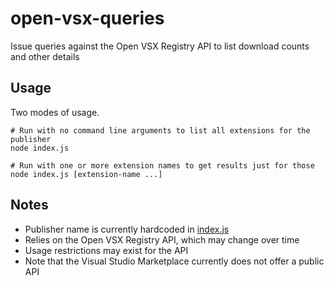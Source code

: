 # open-vsx-queries
Issue queries against the Open VSX Registry API to list download counts and other details

## Usage
Two modes of usage.

```shell
# Run with no command line arguments to list all extensions for the publisher
node index.js

# Run with one or more extension names to get results just for those
node index.js [extension-name ...]
```

## Notes
- Publisher name is currently hardcoded in [index.js](index.js)
- Relies on the Open VSX Registry API, which may change over time
- Usage restrictions may exist for the API
- Note that the Visual Studio Marketplace currently does not offer a public API